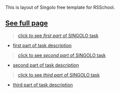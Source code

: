 This is layout of Singolo free template for RSSchool.

[**See full page**](https://lenazamnius.github.io/singolo)
---
>[click to see *first part* of SINGOLO task](https://lenazamnius.github.io/singolo/singolo.html)
* [first part of task description](https://github.com/rolling-scopes-school/tasks/blob/master/tasks/markups/level-2/singolo/part-1/singolo-1-ru.md)

>[click to see *second part* of SINGOLO task](https://lenazamnius.github.io/singolo/singolo2.html)
* [second part of task description](https://github.com/rolling-scopes-school/tasks/blob/master/tasks/markups/level-2/singolo/part-2/singolo-2-ru.md)

>[click to see *third part* of SINGOLO task](https://lenazamnius.github.io/singolo/singolo3.html)
* [third part of task description](https://github.com/rolling-scopes-school/tasks/blob/master/tasks/markups/level-2/singolo/part-3/singolo-3-ru.md)
